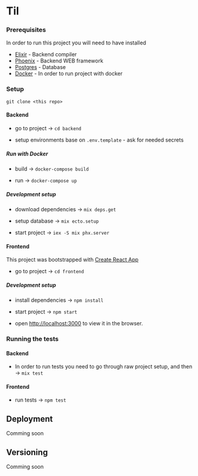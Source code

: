 # Til

### Prerequisites

In order to run this project you will need to have installed

- [Elixir](https://elixir-lang.org/install.html) - Backend compiler
- [Phoenix](https://phoenixframework.readme.io/v0.13.1/docs/installation) - Backend WEB framework
- [Postgres](https://www.postgresql.org/download/) - Database
- [Docker](https://docs.docker.com/get-docker/) - In order to run project with docker

### Setup

`git clone <this repo>`

#### Backend

- go to project -> `cd backend`

- setup environments base on `.env.template` - ask for needed secrets

##### Run with Docker

- build -> `docker-compose build`

- run -> `docker-compose up`

##### Development setup

- download dependencies -> `mix deps.get`

- setup database -> `mix ecto.setup`

- start project -> `iex -S mix phx.server`

#### Frontend

This project was bootstrapped with [Create React App](https://github.com/facebook/create-react-app)

- go to project -> `cd frontend`

##### Development setup

- install dependencies -> `npm install`

- start project -> `npm start`

- open [http://localhost:3000](http://localhost:3000) to view it in the browser.

### Running the tests

#### Backend

- In order to run tests you need to go through raw project setup, and then -> `mix test`

#### Frontend

- run tests -> `npm test`

## Deployment

Comming soon

## Versioning

Comming soon
